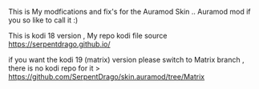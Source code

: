 This is My modfications and fix's for the Auramod Skin .. Auramod mod if you so like to call it :)

This is kodi 18 version , My repo kodi  file source  https://serpentdrago.github.io/

if you want the kodi 19 (matrix) version please switch to Matrix branch , there is no kodi repo for it  > https://github.com/SerpentDrago/skin.auramod/tree/Matrix
